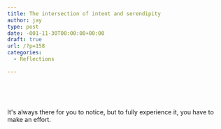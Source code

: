 ```yaml
---
title: The intersection of intent and serendipity
author: jay
type: post
date: -001-11-30T00:00:00+00:00
draft: true
url: /?p=158
categories:
  - Reflections

---
```

&nbsp;

&nbsp;

It's always there for you to notice, but to fully experience it, you have to make an effort.